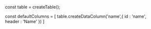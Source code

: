 const table = createTable();

const defaultColumns = [
    table.createDataColumn('name',{
        id : 'name',
        header : 'Name'
    })
]










<!-- table.createDataColumn -->
<!-- instance.getHeaderGroups() this is giving all headers -->
<!-- headerGroup?.headers this is giving cells -->
<!-- header.renderHeader() this is cell value-->

<!-- Rows -->
<!-- instance.getRowModel()?.rows this is giving all rows -->
<!-- row?.getVisibleCells()  this is giving access to single row all cells-->
<!-- cell?.renderCell() this is cell value -->